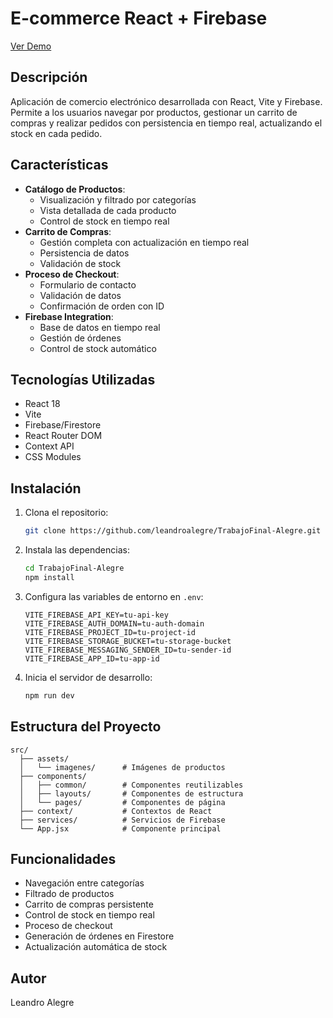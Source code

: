 # E-commerce React + Firebase

[Ver Demo](https://trabajo-final-alegre-o3d0grc7w-leandro-alegres-projects.vercel.app/) <!-- Reemplaza con tu URL de Vercel -->

## Descripción

Aplicación de comercio electrónico desarrollada con React, Vite y Firebase. Permite a los usuarios navegar por productos, gestionar un carrito de compras y realizar pedidos con persistencia en tiempo real, actualizando el stock en cada pedido.

## Características

- **Catálogo de Productos**: 
  - Visualización y filtrado por categorías
  - Vista detallada de cada producto
  - Control de stock en tiempo real
- **Carrito de Compras**: 
  - Gestión completa con actualización en tiempo real
  - Persistencia de datos
  - Validación de stock
- **Proceso de Checkout**: 
  - Formulario de contacto
  - Validación de datos
  - Confirmación de orden con ID
- **Firebase Integration**:
  - Base de datos en tiempo real
  - Gestión de órdenes
  - Control de stock automático

## Tecnologías Utilizadas

- React 18
- Vite
- Firebase/Firestore
- React Router DOM
- Context API
- CSS Modules

## Instalación

1. Clona el repositorio:
   ```bash
   git clone https://github.com/leandroalegre/TrabajoFinal-Alegre.git
   ```
2. Instala las dependencias:
   ```bash
   cd TrabajoFinal-Alegre
   npm install
   ```
3. Configura las variables de entorno en `.env`:
   ```
   VITE_FIREBASE_API_KEY=tu-api-key
   VITE_FIREBASE_AUTH_DOMAIN=tu-auth-domain
   VITE_FIREBASE_PROJECT_ID=tu-project-id
   VITE_FIREBASE_STORAGE_BUCKET=tu-storage-bucket
   VITE_FIREBASE_MESSAGING_SENDER_ID=tu-sender-id
   VITE_FIREBASE_APP_ID=tu-app-id
   ```
4. Inicia el servidor de desarrollo:
   ```bash
   npm run dev
   ```

## Estructura del Proyecto

```
src/
  ├── assets/
  │   └── imagenes/      # Imágenes de productos
  ├── components/
  │   ├── common/        # Componentes reutilizables
  │   ├── layouts/       # Componentes de estructura
  │   └── pages/         # Componentes de página
  ├── context/           # Contextos de React
  ├── services/          # Servicios de Firebase
  └── App.jsx            # Componente principal
```

## Funcionalidades

- Navegación entre categorías
- Filtrado de productos
- Carrito de compras persistente
- Control de stock en tiempo real
- Proceso de checkout
- Generación de órdenes en Firestore
- Actualización automática de stock

## Autor

Leandro Alegre



